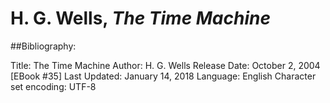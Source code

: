 # H. G. Wells, *The Time Machine*

##Bibliography:

Title: The Time Machine
Author: H. G. Wells
Release Date: October 2, 2004 [EBook #35]
Last Updated: January 14, 2018
Language: English
Character set encoding: UTF-8
